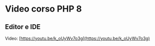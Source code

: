 # Video corso PHP 8

## Editor e IDE

Video: [https://youtu.be/k_oUyWv7o3g](https://youtu.be/k_oUyWv7o3g)
